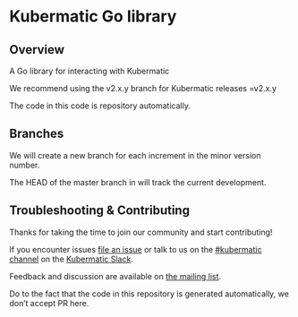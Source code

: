 # Kubermatic Go library

## Overview

A Go library for interacting with Kubermatic

We recommend using the v2.x.y branch for Kubermatic releases =v2.x.y

The code in this code is repository automatically. 

## Branches

We will create a new branch for each increment in the minor version
number. 

The HEAD of the master branch in will track the current development. 

## Troubleshooting & Contributing

Thanks for taking the time to join our community and start contributing!

If you encounter issues [file an issue][1] or talk to us on the [#kubermatic channel][12] on the [Kubermatic Slack][15].

Feedback and discussion are available on [the mailing list][11].

Do to the fact that the code in this repository is generated automatically, we don’t accept PR here. 



[1]: https://github.com/kubermatic/go-kubermatic/issues

[11]: https://groups.google.com/forum/#!forum/loodse-dev
[12]: https://kubermatic.slack.com/messages/kubermatic
[15]: http://slack.kubermatic.io/

